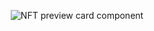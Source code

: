 <div align="center">

![NFT preview card component](https://capsule-render.vercel.app/api?type=transparent&color=auto&height=70&section=header&text=Nft%20Preview%20Card%20Component&&fontAlignY=27&fontSize=40 "Click Me!")

<div>

